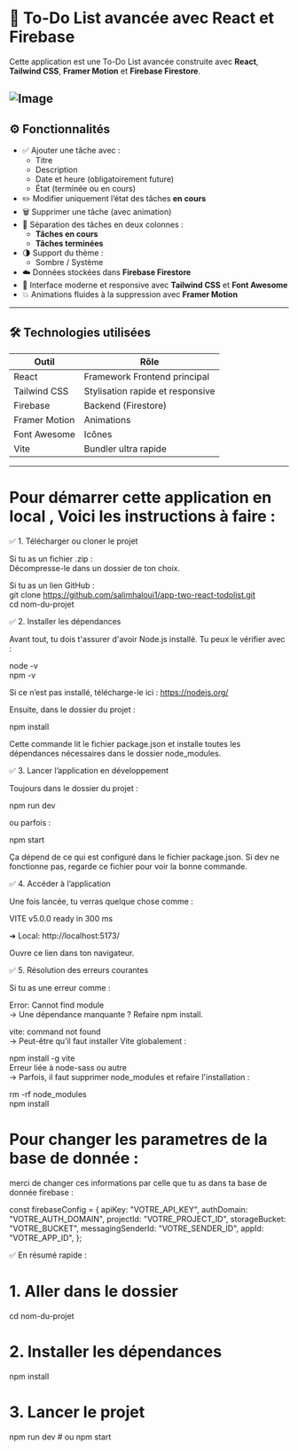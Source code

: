 # 📝 To-Do List avancée avec React et Firebase

Cette application est une To-Do List avancée construite avec **React**, **Tailwind CSS**, **Framer Motion** et **Firebase Firestore**.

![Image](https://github.com/user-attachments/assets/efaf8662-34b9-4af4-9a2f-64b08dd3378c)
---

## ⚙️ Fonctionnalités

- ✅ Ajouter une tâche avec :
  - Titre
  - Description
  - Date et heure (obligatoirement future)
  - État (terminée ou en cours)
- ✏️ Modifier uniquement l’état des tâches **en cours**
- 🗑️ Supprimer une tâche (avec animation)
- 📂 Séparation des tâches en deux colonnes :
  - **Tâches en cours**
  - **Tâches terminées**
- 🌗 Support du thème :
  - Sombre / Système
- ☁️ Données stockées dans **Firebase Firestore**
- 🎨 Interface moderne et responsive avec **Tailwind CSS** et **Font Awesome**
- 💥 Animations fluides à la suppression avec **Framer Motion**

---

## 🛠️ Technologies utilisées

| Outil            | Rôle                              |
|------------------|-----------------------------------|
| React            | Framework Frontend principal      |
| Tailwind CSS     | Stylisation rapide et responsive  |
| Firebase         | Backend (Firestore)               |
| Framer Motion    | Animations                        |
| Font Awesome     | Icônes                            |
| Vite             | Bundler ultra rapide              |

---

# Pour démarrer cette application en local , Voici les instructions à faire :

✅ 1. Télécharger ou cloner le projet

Si tu as un fichier .zip :</br>
Décompresse-le dans un dossier de ton choix.

Si tu as un lien GitHub :</br>
git clone https://github.com/salimhaloui1/app-two-react-todolist.git </br>
cd nom-du-projet

✅ 2. Installer les dépendances

Avant tout, tu dois t'assurer d'avoir Node.js installé. Tu peux le vérifier avec :

node -v</br>
npm -v

Si ce n’est pas installé, télécharge-le ici : https://nodejs.org/

Ensuite, dans le dossier du projet :

npm install

Cette commande lit le fichier package.json et installe toutes les dépendances nécessaires dans le dossier node_modules.

✅ 3. Lancer l’application en développement

Toujours dans le dossier du projet :

npm run dev

ou parfois :

npm start

Ça dépend de ce qui est configuré dans le fichier package.json. Si dev ne fonctionne pas, regarde ce fichier pour voir la bonne commande.

✅ 4. Accéder à l’application

Une fois lancée, tu verras quelque chose comme :

VITE v5.0.0  ready in 300 ms

➜  Local:   http://localhost:5173/

Ouvre ce lien dans ton navigateur.

✅ 5. Résolution des erreurs courantes

Si tu as une erreur comme :

Error: Cannot find module</br>
→ Une dépendance manquante ? Refaire npm install.

vite: command not found </br>
→ Peut-être qu’il faut installer Vite globalement :

npm install -g vite </br>
Erreur liée à node-sass ou autre </br>
→ Parfois, il faut supprimer node_modules et refaire l'installation :

rm -rf node_modules</br>
npm install

# Pour changer les parametres de la base de donnée : 

merci de changer ces informations par celle que tu as dans ta base de donnée firebase :

const firebaseConfig = {
  apiKey: "VOTRE_API_KEY",
  authDomain: "VOTRE_AUTH_DOMAIN",
  projectId: "VOTRE_PROJECT_ID",
  storageBucket: "VOTRE_BUCKET",
  messagingSenderId: "VOTRE_SENDER_ID",
  appId: "VOTRE_APP_ID",
};


✅ En résumé rapide :

# 1. Aller dans le dossier
cd nom-du-projet

# 2. Installer les dépendances
npm install

# 3. Lancer le projet
npm run dev     # ou npm start


